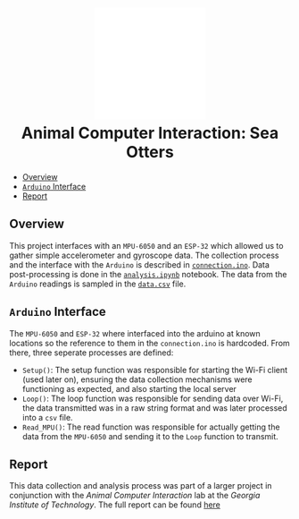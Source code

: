 <h1 align="center" style="border-bottom: none">
    <a href="https://prometheus.io" target="_blank"><img alt="Prometheus" src="./.assets/heading_image.svg"></a><br>Animal Computer Interaction: Sea Otters
</h1>

- [Overview]()
- [`Arduino` Interface]()
- [Report]()

## Overview

This project interfaces with an `MPU-6050` and an `ESP-32` which allowed us to gather simple accelerometer and gyroscope data. The collection process and the interface with the `Arduino` is described in [`connection.ino`](src/connection.ino). Data post-processing is done in the [`analysis.ipynb`](analysis.ipynb) notebook. The data from the `Arduino` readings is sampled in the [`data.csv`](src/data.csv) file.

## `Arduino` Interface

The `MPU-6050` and `ESP-32` where interfaced into the arduino at known locations so the reference to them in the `connection.ino` is hardcoded. From there, three seperate processes are defined:

- `Setup()`: The setup function was responsible for starting the Wi-Fi client (used later on), ensuring the data collection mechanisms were functioning as expected, and also starting the local server
- `Loop()`: The loop function was responsible for sending data over Wi-Fi, the data transmitted was in a raw string format and was later processed into a `csv` file.
- `Read_MPU()`: The read function was responsible for actually getting the data from the `MPU-6050` and sending it to the `Loop` function to transmit.

## Report

This data collection and analysis process was part of a larger project in conjunction with the _Animal Computer Interaction_ lab at the _Georgia Institute of Technology_. The full report can be found [here](https://drive.google.com/file/d/1vhUtgIPKyBQ3KttIlGnzjX_AYDwL7k8i/view?usp=sharing)

